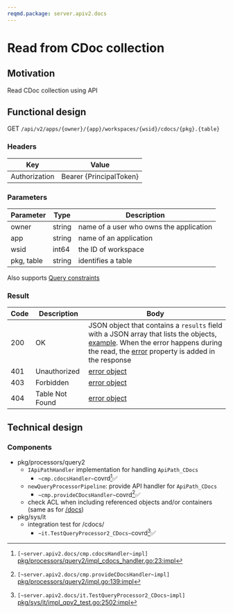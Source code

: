 ```yaml
---
reqmd.package: server.apiv2.docs
---
```


# Read from CDoc collection

## Motivation

Read CDoc collection using API

## Functional design

GET `/api/v2/apps/{owner}/{app}/workspaces/{wsid}/cdocs/{pkg}.{table}`

### Headers

| Key | Value |
| --- | --- |
| Authorization | Bearer {PrincipalToken} |

### Parameters

| Parameter | Type | Description |
| --- | --- | --- |
| owner | string | name of a user who owns the application |
| app | string | name of an application |
| wsid | int64 | the ID of workspace |
| pkg, table | string | identifies a table |

Also supports [Query constraints](query-constraints.md)

### Result

| Code | Description | Body |
| --- | --- | --- |
| 200 | OK | JSON object that contains a `results` field with a JSON array that lists the objects, [example](query-constraints.md#response). When the error happens during the read, the [error](errors.md) property is added in the response |
| 401 | Unauthorized | [error object](errors.md) |
| 403 | Forbidden | [error object](errors.md) |
| 404 | Table Not Found | [error object](errors.md) |

## Technical design

### Components

- pkg/processors/query2
  - `IApiPathHandler` implementation for handling `ApiPath_CDocs`
    - `~cmp.cdocsHandler~`covrd[^1]✅
  - `newQueryProcessorPipeline`: provide API handler for `ApiPath_CDocs`
    - `~cmp.provideCDocsHandler~`covrd[^2]✅
  - check ACL when including referenced objects and/or containers (same as for [/docs](./read-doc.md#components))
- pkg/sys/it
  - integration test for /cdocs/
    - `~it.TestQueryProcessor2_CDocs~`covrd[^3]✅

[^1]: `[~server.apiv2.docs/cmp.cdocsHandler~impl]` [pkg/processors/query2/impl_cdocs_handler.go:23:impl](https://github.com/voedger/voedger/blob/main/pkg/processors/query2/impl_cdocs_handler.go#L23)
[^2]: `[~server.apiv2.docs/cmp.provideCDocsHandler~impl]` [pkg/processors/query2/impl.go:139:impl](https://github.com/voedger/voedger/blob/main/pkg/processors/query2/impl.go#L139)
[^3]: `[~server.apiv2.docs/it.TestQueryProcessor2_CDocs~impl]` [pkg/sys/it/impl_qpv2_test.go:2502:impl](https://github.com/voedger/voedger/blob/main/pkg/sys/it/impl_qpv2_test.go#L2502)
